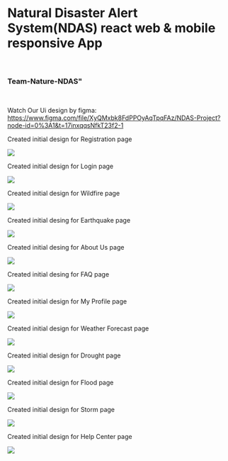 <h1> Natural Disaster Alert System(NDAS) react web & mobile responsive App </h1> <br/>

<h3> Team-Nature-NDAS" </h3> <br/>

Watch Our Ui design by figma: https://www.figma.com/file/XyQMxbk8FdPPOyAqTpqFAz/NDAS-Project?node-id=0%3A1&t=17inxqqsNfkT23f2-1

Created initial design for Registration page <br/>

<img src="https://res.cloudinary.com/dbginqlhc/image/upload/v1683748430/Registration_Page_gzbzat.jpg" /> <br/>


Created initial design for Login page <br/>

<img src="https://res.cloudinary.com/dbginqlhc/image/upload/v1683748317/Login_Page_suewkc.jpg" /> <br/>

Created initial design for Wildfire page <br/>

<img src="https://res.cloudinary.com/dbginqlhc/image/upload/v1677929275/Wildfire_te1z5g.jpg" /> <br/>

Created initial desing for Earthquake page <br/>

<img src="https://res.cloudinary.com/dbginqlhc/image/upload/v1677929280/Earthquake_uymvng.jpg" /> <br/>

Created initial desing for About Us page <br/>

<img src="https://res.cloudinary.com/dbginqlhc/image/upload/v1677929295/About_Us_upbpwz.jpg" /> <br/>

Created initial desing for FAQ page <br/>

<img src="https://res.cloudinary.com/dbginqlhc/image/upload/v1677929300/FAQ_dghbqr.jpg" /> <br/>

Created initial design for My Profile page <br/>

<img src="https://res.cloudinary.com/dbginqlhc/image/upload/v1683747162/My_Profile1_g3krwq.png"/> <br/>

Created initial design for Weather Forecast page <br/>

<img src="https://res.cloudinary.com/dbginqlhc/image/upload/v1683747441/WeatherForcast_rl3dg6.jpg"/> <br/>

Created initial design for Drought page <br/>

<img src="https://res.cloudinary.com/dbginqlhc/image/upload/v1683747722/Drought_vnmq2v.jpg"/> <br/>

Created initial design for Flood page <br/>

<img src="https://res.cloudinary.com/dbginqlhc/image/upload/v1683747838/Flood_m7htcz.jpg"/> <br/>


Created initial design for Storm page <br/>

<img src="https://res.cloudinary.com/dbginqlhc/image/upload/v1683747955/Strom_qnmyw0.jpg"/> <br/>

Created initial design for Help Center page <br/>

<img src="https://res.cloudinary.com/dbginqlhc/image/upload/v1683748106/Help_Center_prhtli.jpg"/> <br/>

